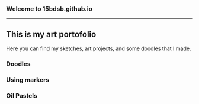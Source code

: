 ### Welcome to 15bdsb.github.io
---
## **This is my art portofolio**
Here you can find my sketches, art projects, and some doodles that I made.



### Doodles




### Using markers




### Oil Pastels
